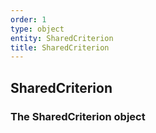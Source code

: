 ```yaml
---
order: 1
type: object
entity: SharedCriterion
title: SharedCriterion
---
```


## SharedCriterion

### The SharedCriterion object
